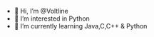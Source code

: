 - 👋 Hi, I’m @Voltline
- 👀 I’m interested in Python
- 🌱 I’m currently learning Java,C,C++ & Python

<!---
Voltline/Voltline is a ✨ special ✨ repository because its `README.md` (this file) appears on your GitHub profile.
You can click the Preview link to take a look at your changes.
--->

